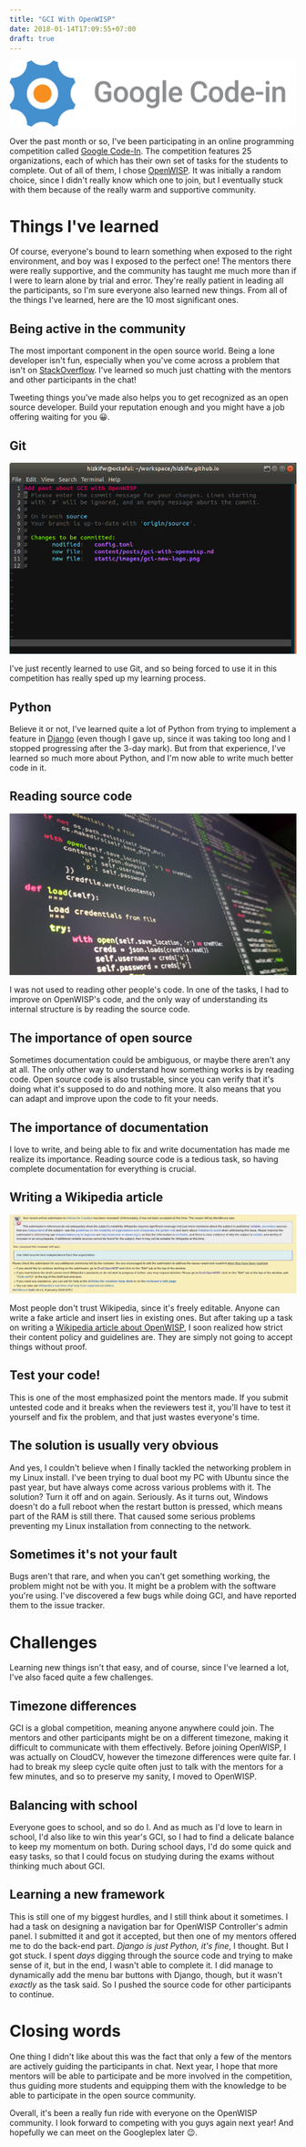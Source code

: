 ```yaml
---
title: "GCI With OpenWISP"
date: 2018-01-14T17:09:55+07:00
draft: true
---
```


![Google Code-In Logo](/images/gci-new-logo.png)

Over the past month or so, I've been participating in an online programming competition called [Google Code-In](https://codein.withgoogle.com/). The competition features 25 organizations, each of which has their own set of tasks for the students to complete. Out of all of them, I chose [OpenWISP](http://openwisp.org/). It was initially a random choice, since I didn't really know which one to join, but I eventually stuck with them because of the really warm and supportive community.

# Things I've learned

Of course, everyone's bound to learn something when exposed to the right environment, and boy was I exposed to the perfect one! The mentors there were really supportive, and the community has taught me much more than if I were to learn alone by trial and error. They're really patient in leading all the participants, so I'm sure everyone also learned new things. From all of the things I've learned, here are the 10 most significant ones.

## Being active in the community

The most important component in the open source world. Being a lone developer isn't fun, especially when you've come across a problem that isn't on [StackOverflow](https://stackoverflow.com/). I've learned so much just chatting with the mentors and other participants in the chat!

Tweeting things you've made also helps you to get recognized as an open source developer. Build your reputation enough and you might have a job offering waiting for you :grinning:.

## Git

![Screenshot of vim on a terminal editing a git commit message](/images/git-commit.png)

I've just recently learned to use Git, and so being forced to use it in this competition has really sped up my learning process.

## Python

Believe it or not, I've learned quite a lot of Python from trying to implement a feature in [Django](https://github.com/django/django) (even though I gave up, since it was taking too long and I stopped progressing after the 3-day mark). But from that experience, I've learned so much more about Python, and I'm now able to write much better code in it.

## Reading source code

![Photo of a computer screen with vim running, editing Python code](/images/code.jpg)

I was not used to reading other people's code. In one of the tasks, I had to improve on OpenWISP's code, and the only way of understanding its internal structure is by reading the source code.

## The importance of open source

Sometimes documentation could be ambiguous, or maybe there aren't any at all. The only other way to understand how something works is by reading code. Open source code is also trustable, since you can verify that it's doing what it's supposed to do and nothing more. It also means that you can adapt and improve upon the code to fit your needs.

## The importance of documentation

I love to write, and being able to fix and write documentation has made me realize its importance. Reading source code is a tedious task, so having complete documentation for everything is crucial.

## Writing a Wikipedia article

![Screenshot of a notice on my Wikipedia user talk page stating the rejection of my article because the citations weren't independent from the organization](/images/wiki-rejected.png)

Most people don't trust Wikipedia, since it's freely editable. Anyone can write a fake article and insert lies in existing ones. But after taking up a task on writing a [Wikipedia article about OpenWISP](https://en.wikipedia.org/wiki/Draft:OpenWISP), I soon realized how strict their content policy and guidelines are. They are simply not going to accept things without proof.

## Test your code!

This is one of the most emphasized point the mentors made. If you submit untested code and it breaks when the reviewers test it, you'll have to test it yourself and fix the problem, and that just wastes everyone's time.

## The solution is usually very obvious

And yes, I couldn't believe when I finally tackled the networking problem in my Linux install. I've been trying to dual boot my PC with Ubuntu since the past year, but have always come across various problems with it. The solution? Turn it off and on again. Seriously. As it turns out, Windows doesn't do a full reboot when the restart button is pressed, which means part of the RAM is still there. That caused some serious problems preventing my Linux installation from connecting to the network.

## Sometimes it's not your fault

Bugs aren't that rare, and when you can't get something working, the problem might not be with you. It might be a problem with the software you're using. I've discovered a few bugs while doing GCI, and have reported them to the issue tracker.

# Challenges

Learning new things isn't that easy, and of course, since I've learned a lot, I've also faced quite a few challenges.

## Timezone differences

GCI is a global competition, meaning anyone anywhere could join. The mentors and other participants might be on a different timezone, making it difficult to communicate with them effectively. Before joining OpenWISP, I was actually on CloudCV, however the timezone differences were quite far. I had to break my sleep cycle quite often just to talk with the mentors for a few minutes, and so to preserve my sanity, I moved to OpenWISP.

## Balancing with school

Everyone goes to school, and so do I. And as much as I'd love to learn in school, I'd also like to win this year's GCI, so I had to find a delicate balance to keep my momentum on both. During school days, I'd do some quick and easy tasks, so that I could focus on studying during the exams without thinking much about GCI.

## Learning a new framework

This is still one of my biggest hurdles, and I still think about it sometimes. I had a task on designing a navigation bar for OpenWISP Controller's admin panel. I submitted it and got it accepted, but then one of my mentors offered me to do the back-end part. *Django is just Python, it's fine*, I thought. But I got stuck. I spent *days* digging through the source code and trying to make sense of it, but in the end, I wasn't able to complete it. I did manage to dynamically add the menu bar buttons with Django, though, but it wasn't *exactly* as the task said. So I pushed the source code for other participants to continue.

# Closing words

One thing I didn't like about this was the fact that only a few of the mentors are actively guiding the participants in chat. Next year, I hope that more mentors will be able to participate and be more involved in the competition, thus guiding more students and equipping them with the knowledge to be able to participate in the open source community.

Overall, it's been a really fun ride with everyone on the OpenWISP community. I look forward to competing with you guys again next year! And hopefully we can meet on the Googleplex later :wink:.
